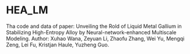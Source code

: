 # HEA_LM

Tha code and data of paper: Unveiling the Rold of Liquid Metal Gallium in Stabilizing High-Entropy Alloy by Neural-network-enhanced Multiscale Modeling.
Author: Xuhao Wana, Zeyuan Li, Zhaofu Zhang, Wei Yu, Mengqi Zeng, Lei Fu, Kristjan Haule, Yuzheng Guo.
